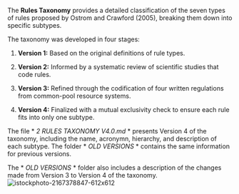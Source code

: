 The **Rules Taxonomy** provides a detailed classification of the seven types of rules proposed by Ostrom and Crawford (2005), breaking them down into specific subtypes.

The taxonomy was developed in four stages:

1. **Version 1:** Based on the original definitions of rule types.

2. **Version 2:** Informed by a systematic review of scientific studies that code rules.

3. **Version 3:** Refined through the codification of four written regulations from common-pool resource systems.

4. **Version 4:** Finalized with a mutual exclusivity check to ensure each rule fits into only one subtype.

The file * *2 RULES TAXONOMY V4.0.md* * presents Version 4 of the taxonomy, including the name, acronymn, hierarchy, and description  of each subtype. The folder * *OLD VERSIONS* * contains the same information for previous versions. 

The * *OLD VERSIONS* * folder also includes a description of the changes made from Version 3 to Version 4 of the taxonomy. 
![istockphoto-2167378847-612x612](https://github.com/user-attachments/assets/7e0da666-d169-4bc0-9f45-8458b0e48868)
